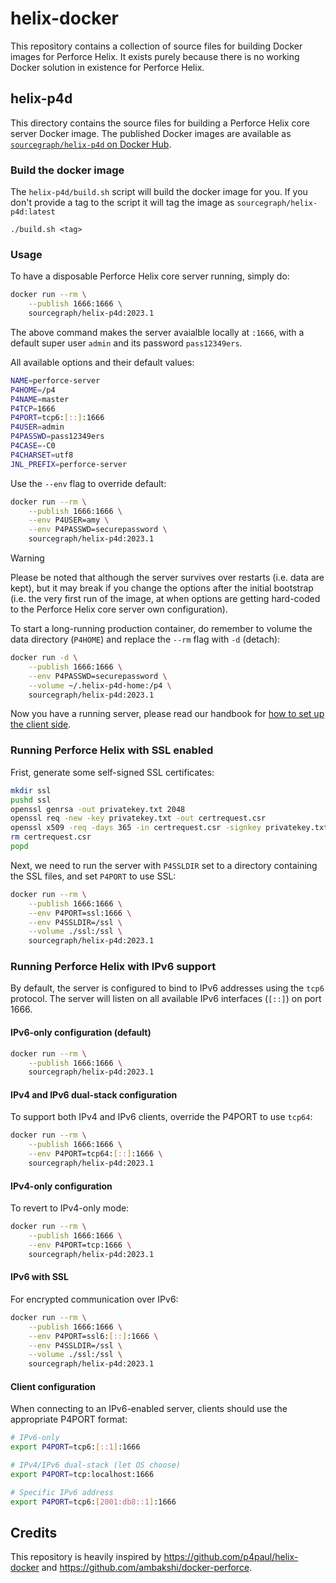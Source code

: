 # helix-docker

This repository contains a collection of source files for building Docker images for Perforce Helix. It exists purely because there is no working Docker solution in existence for Perforce Helix.

## helix-p4d

This directory contains the source files for building a Perforce Helix core server Docker image. The published Docker images are available as [`sourcegraph/helix-p4d` on Docker Hub](https://hub.docker.com/r/sourcegraph/helix-p4d).

### Build the docker image

The `helix-p4d/build.sh` script will build the docker image for you. If you don't provide a tag to the script it will tag the image as `sourcegraph/helix-p4d:latest`

```
./build.sh <tag>
```

### Usage

To have a disposable Perforce Helix core server running, simply do:

```sh
docker run --rm \
    --publish 1666:1666 \
    sourcegraph/helix-p4d:2023.1
```

The above command makes the server avaialble locally at `:1666`, with a default super user `admin` and its password `pass12349ers`.

All available options and their default values:

```sh
NAME=perforce-server
P4HOME=/p4
P4NAME=master
P4TCP=1666
P4PORT=tcp6:[::]:1666
P4USER=admin
P4PASSWD=pass12349ers
P4CASE=-C0
P4CHARSET=utf8
JNL_PREFIX=perforce-server
```

Use the `--env` flag to override default:

```sh
docker run --rm \
    --publish 1666:1666 \
    --env P4USER=amy \
    --env P4PASSWD=securepassword \
    sourcegraph/helix-p4d:2023.1
```

> [!WARNING]
> Please be noted that although the server survives over restarts (i.e. data are kept), but it may break if you change the options after the initial bootstrap (i.e. the very first run of the image, at when options are getting hard-coded to the Perforce Helix core server own configuration).

To start a long-running production container, do remember to volume the data directory (`P4HOME`) and replace the `--rm` flag with `-d` (detach):

```sh
docker run -d \
    --publish 1666:1666 \
    --env P4PASSWD=securepassword \
    --volume ~/.helix-p4d-home:/p4 \
    sourcegraph/helix-p4d:2023.1
```

Now you have a running server, please read our handbook for [how to set up the client side](https://handbook.sourcegraph.com/departments/technical-success/support/process/p4-enablement/).

### Running Perforce Helix with SSL enabled

Frist, generate some self-signed SSL certificates:

```bash
mkdir ssl
pushd ssl
openssl genrsa -out privatekey.txt 2048
openssl req -new -key privatekey.txt -out certrequest.csr
openssl x509 -req -days 365 -in certrequest.csr -signkey privatekey.txt -out certificate.txt
rm certrequest.csr
popd
```

Next, we need to run the server with `P4SSLDIR` set to a directory containing the SSL files, and set `P4PORT` to use SSL:

```bash
docker run --rm \
    --publish 1666:1666 \
    --env P4PORT=ssl:1666 \
    --env P4SSLDIR=/ssl \
    --volume ./ssl:/ssl \
    sourcegraph/helix-p4d:2023.1
```

### Running Perforce Helix with IPv6 support

By default, the server is configured to bind to IPv6 addresses using the `tcp6` protocol. The server will listen on all available IPv6 interfaces (`[::]`) on port 1666.

#### IPv6-only configuration (default)

```bash
docker run --rm \
    --publish 1666:1666 \
    sourcegraph/helix-p4d:2023.1
```

#### IPv4 and IPv6 dual-stack configuration

To support both IPv4 and IPv6 clients, override the P4PORT to use `tcp64`:

```bash
docker run --rm \
    --publish 1666:1666 \
    --env P4PORT=tcp64:[::]:1666 \
    sourcegraph/helix-p4d:2023.1
```

#### IPv4-only configuration

To revert to IPv4-only mode:

```bash
docker run --rm \
    --publish 1666:1666 \
    --env P4PORT=tcp:1666 \
    sourcegraph/helix-p4d:2023.1
```

#### IPv6 with SSL

For encrypted communication over IPv6:

```bash
docker run --rm \
    --publish 1666:1666 \
    --env P4PORT=ssl6:[::]:1666 \
    --env P4SSLDIR=/ssl \
    --volume ./ssl:/ssl \
    sourcegraph/helix-p4d:2023.1
```

#### Client configuration

When connecting to an IPv6-enabled server, clients should use the appropriate P4PORT format:

```bash
# IPv6-only
export P4PORT=tcp6:[::1]:1666

# IPv4/IPv6 dual-stack (let OS choose)
export P4PORT=tcp:localhost:1666

# Specific IPv6 address
export P4PORT=tcp6:[2001:db8::1]:1666
```

## Credits

This repository is heavily inspired by https://github.com/p4paul/helix-docker and https://github.com/ambakshi/docker-perforce.

